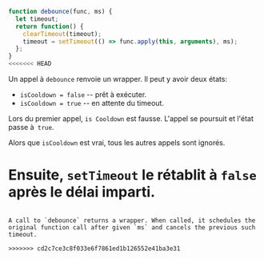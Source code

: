 ```js demo
function debounce(func, ms) {
  let timeout;
  return function() {
    clearTimeout(timeout);
    timeout = setTimeout(() => func.apply(this, arguments), ms);
  };
}
<<<<<<< HEAD
```

Un appel à `debounce` renvoie un wrapper. Il peut y avoir deux états:

- `isCooldown = false` -- prêt à exécuter.
- `isCooldown = true` -- en attente du timeout.

Lors du premier appel, `is Cooldown` est fausse. L'appel se poursuit et l'état passe à` true`.

Alors que `isCooldown` est vrai, tous les autres appels sont ignorés.

Ensuite, `setTimeout` le rétablit à `false` après le délai imparti.
=======

```

A call to `debounce` returns a wrapper. When called, it schedules the original function call after given `ms` and cancels the previous such timeout.

>>>>>>> cd2c7ce3c8f033e6f7861ed1b126552e41ba3e31
